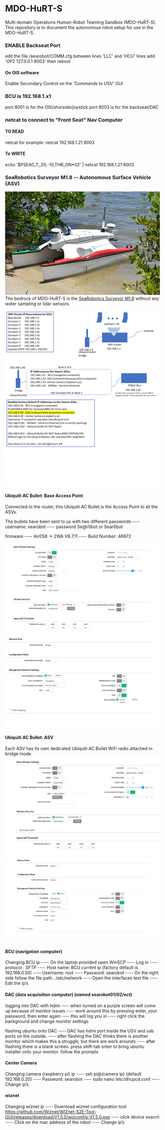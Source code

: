 # MDO-HuRT-S
Multi-domain Operations Human-Robot Teaming Sandbox (MDO-HuRT-S). This repository is to document the autonomous robot setup for use in the MDO-HuRT-S.

### ENABLE Backseat Port
edit the file /searobot/COMM.cfg
between lines 'LLC' and 'HCU' lines
add 'OP2 127.0.0.1 8003'
then reboot

#### On OIS software
Enable Secondary Control on the 'Commands to USV' GUI

### BCU is 192.168.1.x1
port 8001 is for the OIS/shorside/joystick
port 8003 is for the backseat/DAC

### netcat to connect to "Front Seat" Nav Computer
#### TO READ
netcat <IP> <port>
for example: netcat 192.168.1.21 8003

#### To WRITE
  echo '$PSEAC,T,,20,-10,THR_ON*02' | netcat 192.168.1.21 8003

### SeaRobotics Surveyor M1.8 -- Autonomous Surface Vehicle (ASV)
![Surveyor M1.8](sr-surveyorm1-8-shore.jpg)
The bedrock of MDO-HuRT-S is the [SeaRobotics Surveyor M1.8](https://www.searobotics.com/products/autonomous-surface-vehicles/sr-surveyor-class) without any water sampling or lidar sensors.

![Network Setup](searobotics-setup-trailer.png)
![Network Setup](searobotics-setup-default.png)

#### Ubiquiti AC Bullet: Base Access Point
Connected to the router, this Ubiquiti AC Bullet is the Access Point to all the ASVs. 
  
The bullets have been sent to us with two different passwords ---- username: searobot ---- password Se@r0bot or Sear0bot
  
 firmware ---- Air0S8 -> 2WA.V8.7.11 ---- Build Number: 46972

  ![base station settings](basestation_wireless_settings.png)
   ![base station settings2](basestation_network_settings.png)

#### Ubiquiti AC Bullet: ASV
Each ASV has its own dedicated Ubiquiti AC Bullet WiFi radio attached in bridge mode.
  ![boat bullet settings](boat_ubiquiti_wireless_settings.png)
![boat bullet settings2](boat_ubiquiti_network_settings.png)
  
  
#### BCU (navigation computer)
  Changing BCU ip ----
On the laptop provided open WinSCP ----
Log in ----
    protocol : SFTP ----
    Host name: BCU current ip (factory default is 192.168.0.50) ----
    Username: root ----
    Password: searobot ----
On the right side follow the file path ../etc/network ----
Open the interfaces text file ----
Edit the ip’s


#### DAC (data acquisition computer) (named searobot01/02/ect)
  logging into DAC with hdmi ---- when turned on a purple screen will come up because of monitor issues ---- work around this by pressing enter, your password, then enter again ---- this will log you in ---- right click the background and change monitor settings
  
  flashing ubuntu onto DAC ----
  DAC has hdmi port inside the USV and usb ports on the outside. ----
  after flashing the DAC thinks there is another monitor which makes this a struggle, but there are work arounds ----
  after flashing there is a blank screen. press shift-tab enter to bring ubuntu installer onto your monitor. follow the prompts
  

#### Center Camera
  Changing camera (raspberry pi) ip ----
ssh pi@(camera ip) (default 192.168.0.20) ---- 
Password: searobot ----
sudo nano /etc/dhcpcd.conf ----
Change ip’s
  
#### wiznet
  Changing wiznet ip ----
Download wiznet configuration tool
https://github.com/Wiznet/WIZnet-S2E-Tool-GUI/releases/download/V1.5.0/wizconfig-V1.5.0.exe ----
click device search ----
Click on the mac address of the robot ----
Change ip’s


